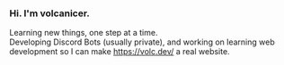 ### Hi. I'm volcanicer.
Learning new things, one step at a time.\
Developing Discord Bots (usually private), and working on learning web development so I can make https://volc.dev/ a real website.
